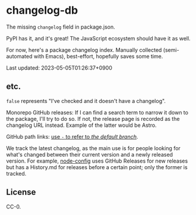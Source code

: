 # changelog-db

The missing `changelog` field in package.json.

PyPI has it, and it's great! The JavaScript ecosystem should have it as well.

For now, here's a package changelog index. Manually collected (semi-automated with Emacs), best-effort, hopefully saves some time.

Last updated: 2023-05-05T01:26:37+0900

## etc.

`false` represents "I've checked and it doesn't have a changelog".

Monorepo GitHub releases: If I can find a search term to narrow it down to the package, I'll try to do so. If not, the release page is recorded as the changelog URL instead. Example of the latter would be Astro.

GitHub path links: [use `-` to refer to *the default branch*](https://stackoverflow.com/questions/64726262/is-there-a-stable-url-to-always-get-the-default-branch-in-github).

We track the latest changelog, as the main use is for people looking for what's changed between their current version and a newly released version. For example, [node-config](https://github.com/node-config/node-config) uses GitHub Releases for new releases but has a History.md for releases before a certain point; only the former is tracked.

## License

CC-0.
